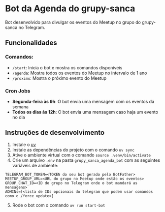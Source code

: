 # Bot da Agenda do grupy-sanca
Bot desenvolvido para divulgar os eventos do Meetup no grupo do grupy-sanca no Telegram.


## Funcionalidades

### Comandos:
- `/start`: Inicia o bot e mostra os comandos disponíveis
- `/agenda`: Mostra todos os eventos do Meetup no intervalo de 1 ano
- `/proximo`: Mostra o próximo evento do Meetup

### Cron Jobs
- **Segunda-feira às 9h**: O bot envia uma mensagem com os eventos da semana
- **Todos os dias às 12h**: O bot envia uma mensagem caso haja um evento no dia

## Instruções de desenvolvimento
1. Instale o [uv](https://docs.astral.sh/uv/)
2. Instale as dependências do projeto com o comando `uv sync`
3. Ative o ambiente virtual com o comando `source .venv/bin/activate`
4. Crie um arquivo `.env` na pasta `grupy_sanca_agenda_bot` com as seguintes variáveis de ambiente:
```
TELEGRAM_BOT_TOKEN=<TOKEN do seu bot gerado pelo BotFather>
MEETUP_GROUP_URL=<URL do grupo no Meetup onde estão os eventos>
GROUP_CHAT_ID=<ID do grupo no Telegram onde o bot mandará as mensagens>
ADMINs=[<lista de IDs opcionais do telegram que podem usar comandos como o /force_update>]
```
5. Rode o bot com o comando `uv run start-bot`

